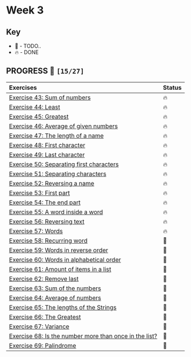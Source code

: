 # Week 3

## Key

*   🚧 - TODO..
*   🔥 - DONE

## PROGRESS 🚀 `[15/27]`

| Exercises  | Status    |
| :------------- | :------------- |
| [Exercise 43: Sum of numbers](./Exercise43/SumOfNumbers.java) | 🔥 |
| [Exercise 44: Least](./Exercise44/Least.java) | 🔥 |
| [Exercise 45: Greatest](./Exercise45/Greatest.java) | 🔥 |
| [Exercise 46: Average of given numbers](./Exercise46/AverageOfGivenNumbers.java) | 🔥 |
| [Exercise 47: The length of a name](./Exercise47/LengthOfName.java) | 🔥 |
| [Exercise 48: First character](./Exercise48/FirstCharacter.java) | 🔥 |
| [Exercise 49: Last character](./Exercise49/LastCharacter.java) | 🔥 |
| [Exercise 50: Separating first characters](./Exercise50/FirstCharacters.java) | 🔥 |
| [Exercise 51: Separating characters](./Exercise51/SeparatingCharacters.java) | 🔥 |
| [Exercise 52: Reversing a name](./Exercise52/ReversingName.java) | 🔥 |
| [Exercise 53: First part](./Exercise53/FirstPart.java) | 🔥 |
| [Exercise 54: The end part](./Exercise54/TheEndPart.java) | 🔥 |
| [Exercise 55: A word inside a word](./Exercise55/WordInsideWord.java) | 🔥 |
| [Exercise 56: Reversing text](./Exercise56/ReversingText.java) | 🔥 |
| [Exercise 57: Words](./Exercise57/Words.java) | 🔥 |
| [Exercise 58: Recurring word](./Exercise58/) | 🚧 |
| [Exercise 59: Words in reverse order](./Exercise59/) | 🚧 |
| [Exercise 60: Words in alphabetical order](./Exercise60/) | 🚧 |
| [Exercise 61: Amount of items in a list](./Exercise61/) | 🚧 |
| [Exercise 62: Remove last](./Exercise62/) | 🚧 |
| [Exercise 63: Sum of the numbers](./Exercise63/) | 🚧 |
| [Exercise 64: Average of numbers](./Exercise64/) | 🚧 |
| [Exercise 65: The lengths of the Strings](./Exercise65/) | 🚧 |
| [Exercise 66: The Greatest](./Exercise66/) | 🚧 |
| [Exercise 67: Variance](./Exercise67/) | 🚧 |
| [Exercise 68: Is the number more than once in the list?](./Exercise68/) | 🚧 |
| [Exercise 69: Palindrome](./Exercise69/) | 🚧 |
